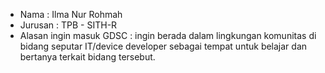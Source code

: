 - Nama : Ilma Nur Rohmah
- Jurusan : TPB - SITH-R
- Alasan ingin masuk GDSC : ingin berada dalam lingkungan komunitas di bidang seputar IT/device developer sebagai tempat untuk belajar dan bertanya terkait bidang tersebut.
